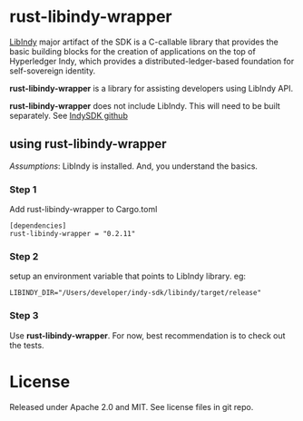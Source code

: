 # rust-libindy-wrapper

[LibIndy](https://github.com/hyperledger/indy-sdk/tree/master/libindy) major artifact of the SDK is a C-callable library that provides the basic building blocks for the creation of applications on the top of Hyperledger Indy, which provides a distributed-ledger-based foundation for self-sovereign identity. 

**rust-libindy-wrapper** is a library for assisting developers using LibIndy API.   

**rust-libindy-wrapper** does not include LibIndy.  This will need to be built separately.  See [IndySDK github](https://github.com/hyperledger/indy-sdk)

## using rust-libindy-wrapper

*Assumptions*: LibIndy is installed.  And, you understand the basics.

### Step 1
Add rust-libindy-wrapper to Cargo.toml

```
[dependencies]
rust-libindy-wrapper = "0.2.11"
```

### Step 2
setup an environment variable that points to LibIndy library.
eg:
```
LIBINDY_DIR="/Users/developer/indy-sdk/libindy/target/release"
```

### Step 3
Use **rust-libindy-wrapper**.   For now, best recommendation is to check out the tests.

# License
Released under Apache 2.0 and MIT.  See license files in git repo.